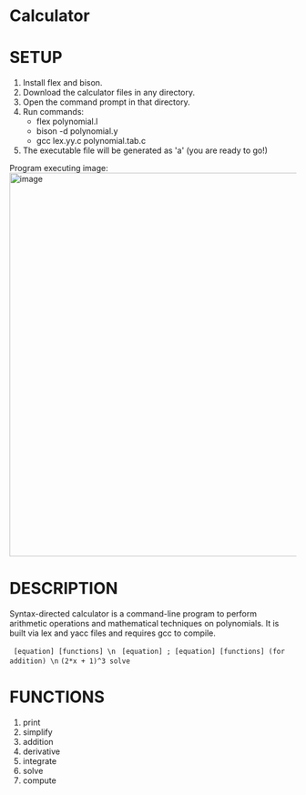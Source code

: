 # Calculator

# SETUP
1) Install flex and bison.
2) Download the calculator files in any directory.
3) Open the command prompt in that directory.
4) Run commands:
   - flex polynomial.l
   - bison -d polynomial.y
   - gcc lex.yy.c polynomial.tab.c 
5) The executable file will be generated as 'a' (you are ready to go!)

Program executing image:
<img width="674" alt="image" src="https://github.com/Steven-Low/Calculator/assets/106484271/1d2ee729-0c7c-4553-a0a5-ff5be61adcce">


# DESCRIPTION
Syntax-directed calculator is a command-line program to perform arithmetic operations and mathematical techniques on polynomials. It is built via lex and yacc files and requires gcc to compile.

``` [equation] [functions] \n```
``` [equation] ; [equation] [functions] (for addition) \n``` 
``` (2*x + 1)^3 solve ```

# FUNCTIONS
1) print
2) simplify
3) addition
4) derivative
5) integrate
6) solve
7) compute
   
   

   
